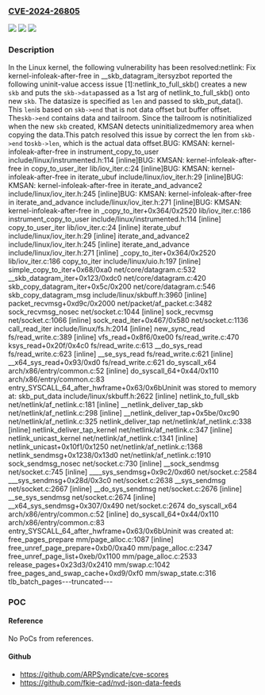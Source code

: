 ### [CVE-2024-26805](https://cve.mitre.org/cgi-bin/cvename.cgi?name=CVE-2024-26805)
![](https://img.shields.io/static/v1?label=Product&message=Linux&color=blue)
![](https://img.shields.io/static/v1?label=Version&message=1853c9496460%3C%20ec343a55b687%20&color=brighgreen)
![](https://img.shields.io/static/v1?label=Vulnerability&message=n%2Fa&color=brighgreen)

### Description

In the Linux kernel, the following vulnerability has been resolved:netlink: Fix kernel-infoleak-after-free in __skb_datagram_itersyzbot reported the following uninit-value access issue [1]:netlink_to_full_skb() creates a new `skb` and puts the `skb->data`passed as a 1st arg of netlink_to_full_skb() onto new `skb`. The datasize is specified as `len` and passed to skb_put_data(). This `len`is based on `skb->end` that is not data offset but buffer offset. The`skb->end` contains data and tailroom. Since the tailroom is notinitialized when the new `skb` created, KMSAN detects uninitializedmemory area when copying the data.This patch resolved this issue by correct the len from `skb->end` to`skb->len`, which is the actual data offset.BUG: KMSAN: kernel-infoleak-after-free in instrument_copy_to_user include/linux/instrumented.h:114 [inline]BUG: KMSAN: kernel-infoleak-after-free in copy_to_user_iter lib/iov_iter.c:24 [inline]BUG: KMSAN: kernel-infoleak-after-free in iterate_ubuf include/linux/iov_iter.h:29 [inline]BUG: KMSAN: kernel-infoleak-after-free in iterate_and_advance2 include/linux/iov_iter.h:245 [inline]BUG: KMSAN: kernel-infoleak-after-free in iterate_and_advance include/linux/iov_iter.h:271 [inline]BUG: KMSAN: kernel-infoleak-after-free in _copy_to_iter+0x364/0x2520 lib/iov_iter.c:186 instrument_copy_to_user include/linux/instrumented.h:114 [inline] copy_to_user_iter lib/iov_iter.c:24 [inline] iterate_ubuf include/linux/iov_iter.h:29 [inline] iterate_and_advance2 include/linux/iov_iter.h:245 [inline] iterate_and_advance include/linux/iov_iter.h:271 [inline] _copy_to_iter+0x364/0x2520 lib/iov_iter.c:186 copy_to_iter include/linux/uio.h:197 [inline] simple_copy_to_iter+0x68/0xa0 net/core/datagram.c:532 __skb_datagram_iter+0x123/0xdc0 net/core/datagram.c:420 skb_copy_datagram_iter+0x5c/0x200 net/core/datagram.c:546 skb_copy_datagram_msg include/linux/skbuff.h:3960 [inline] packet_recvmsg+0xd9c/0x2000 net/packet/af_packet.c:3482 sock_recvmsg_nosec net/socket.c:1044 [inline] sock_recvmsg net/socket.c:1066 [inline] sock_read_iter+0x467/0x580 net/socket.c:1136 call_read_iter include/linux/fs.h:2014 [inline] new_sync_read fs/read_write.c:389 [inline] vfs_read+0x8f6/0xe00 fs/read_write.c:470 ksys_read+0x20f/0x4c0 fs/read_write.c:613 __do_sys_read fs/read_write.c:623 [inline] __se_sys_read fs/read_write.c:621 [inline] __x64_sys_read+0x93/0xd0 fs/read_write.c:621 do_syscall_x64 arch/x86/entry/common.c:52 [inline] do_syscall_64+0x44/0x110 arch/x86/entry/common.c:83 entry_SYSCALL_64_after_hwframe+0x63/0x6bUninit was stored to memory at: skb_put_data include/linux/skbuff.h:2622 [inline] netlink_to_full_skb net/netlink/af_netlink.c:181 [inline] __netlink_deliver_tap_skb net/netlink/af_netlink.c:298 [inline] __netlink_deliver_tap+0x5be/0xc90 net/netlink/af_netlink.c:325 netlink_deliver_tap net/netlink/af_netlink.c:338 [inline] netlink_deliver_tap_kernel net/netlink/af_netlink.c:347 [inline] netlink_unicast_kernel net/netlink/af_netlink.c:1341 [inline] netlink_unicast+0x10f1/0x1250 net/netlink/af_netlink.c:1368 netlink_sendmsg+0x1238/0x13d0 net/netlink/af_netlink.c:1910 sock_sendmsg_nosec net/socket.c:730 [inline] __sock_sendmsg net/socket.c:745 [inline] ____sys_sendmsg+0x9c2/0xd60 net/socket.c:2584 ___sys_sendmsg+0x28d/0x3c0 net/socket.c:2638 __sys_sendmsg net/socket.c:2667 [inline] __do_sys_sendmsg net/socket.c:2676 [inline] __se_sys_sendmsg net/socket.c:2674 [inline] __x64_sys_sendmsg+0x307/0x490 net/socket.c:2674 do_syscall_x64 arch/x86/entry/common.c:52 [inline] do_syscall_64+0x44/0x110 arch/x86/entry/common.c:83 entry_SYSCALL_64_after_hwframe+0x63/0x6bUninit was created at: free_pages_prepare mm/page_alloc.c:1087 [inline] free_unref_page_prepare+0xb0/0xa40 mm/page_alloc.c:2347 free_unref_page_list+0xeb/0x1100 mm/page_alloc.c:2533 release_pages+0x23d3/0x2410 mm/swap.c:1042 free_pages_and_swap_cache+0xd9/0xf0 mm/swap_state.c:316 tlb_batch_pages---truncated---

### POC

#### Reference
No PoCs from references.

#### Github
- https://github.com/ARPSyndicate/cve-scores
- https://github.com/fkie-cad/nvd-json-data-feeds

